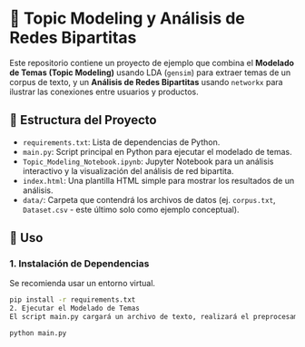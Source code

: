 # 🔬 Topic Modeling y Análisis de Redes Bipartitas

Este repositorio contiene un proyecto de ejemplo que combina el **Modelado de Temas (Topic Modeling)** usando LDA (`gensim`) para extraer temas de un corpus de texto, y un **Análisis de Redes Bipartitas** usando `networkx` para ilustrar las conexiones entre usuarios y productos.

## 📁 Estructura del Proyecto

* `requirements.txt`: Lista de dependencias de Python.
* `main.py`: Script principal en Python para ejecutar el modelado de temas.
* `Topic_Modeling_Notebook.ipynb`: Jupyter Notebook para un análisis interactivo y la visualización del análisis de red bipartita.
* `index.html`: Una plantilla HTML simple para mostrar los resultados de un análisis.
* `data/`: Carpeta que contendrá los archivos de datos (ej. `corpus.txt`, `Dataset.csv` - este último solo como ejemplo conceptual).

## 🚀 Uso

### 1. Instalación de Dependencias

Se recomienda usar un entorno virtual.

```bash
pip install -r requirements.txt
2. Ejecutar el Modelado de Temas
El script main.py cargará un archivo de texto, realizará el preprocesamiento, ajustará un modelo LDA y mostrará los temas extraídos.

python main.py
